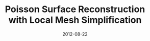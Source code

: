 ---
title: 'Poisson Surface Reconstruction with Local Mesh Simplification'
collection: publications
permalink: /publication/2015-poisson-surface
excerpt: ''
date: 2012-08-22
venue: '25th Conference on Graphics, Patterns and Images (SIBGRAPI)'
paperurl: 'http://www.decom.ufop.br/sibgrapi2012/eproceedings/wip/105118_1.pdf'
authors: 'J. P. Ono, A. C. Sementille, M. A. Caldeira, J. F. Marar'
---